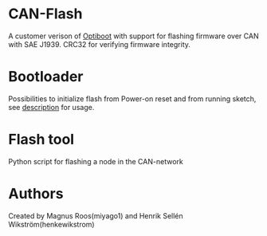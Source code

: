 # CAN-Flash
A customer verison of [Optiboot](https://github.com/Optiboot/optiboot) with support for flashing firmware over CAN with SAE J1939.
CRC32 for verifying firmware integrity.
# Bootloader
Possibilities to initialize flash from Power-on reset and from running sketch, see [description](USAGE.MD) for usage.


[comment]: <> (Modified optiboot bootloader to support flashing via CAN-bus)

# Flash tool
Python script for flashing a node in the CAN-network

# Authors
Created by Magnus Roos(miyago1) and Henrik Sellén Wikström(henkewikstrom)
